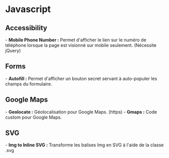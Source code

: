 # Javascript

<h2>Accessibility</h2>
- <b>Mobile Phone Number :</b> Permet d'afficher le lien sur le numéro de téléphone lorsque la page est visionné sur mobile seulement. (Nécessite jQuery)

<h2>Forms</h2>
- <b>Autofill :</b> Permet d'afficher un bouton secret servant à auto-populer les champs du formulaire.

<h2>Google Maps</h2>
- <b>Geolocate :</b> Géolocalisation pour Google Maps. (https)
- <b>Gmaps :</b> Code custom pour Google Maps.

<h2>SVG</h2>
- <b>Img to Inline SVG :</b> Transforme les balises Img en SVG à l'aide de la classe .svg

